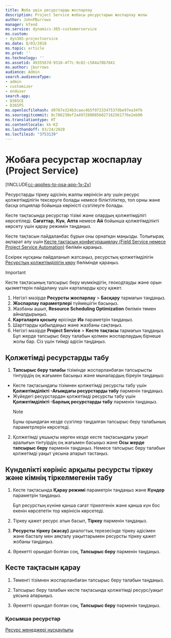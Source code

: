 ```yaml
---
title: Жоба үшін ресурстарды жоспарлау
description: Project Service жобасы ресурстарын жоспарлау жолы
author: JohnPBurrows
manager: kfend
ms.service: dynamics-365-customerservice
ms.custom:
- dyn365-projectservice
ms.date: 8/03/2018
ms.topic: article
ms.prod: ''
ms.technology: ''
ms.assetid: 4935567d-9318-4f7c-9c02-c584a78b7841
ms.author: jburrows
audience: Admin
search.audienceType:
- admin
- customizer
- enduser
search.app:
- D365CE
- D365PS
ms.openlocfilehash: d9767e324b3caec4b5f9723347537dbe97ea34fb
ms.sourcegitcommit: 8c786230ef2a497280885b827162561776e2eb00
ms.translationtype: HT
ms.contentlocale: kk-KZ
ms.lasthandoff: 03/24/2020
ms.locfileid: "3753139"
---
```

# <a name="schedule-resources-for-a-project-project-service"></a>Жобаға ресурстар жоспарлау (Project Service)

[!INCLUDE[cc-applies-to-psa-app-1x-2x](../includes/cc-applies-to-psa-app-1x-2x.md)]

Ресурстарды тіркеу әдісінің жалпы көрінісін алу үшін ресурс қолжетімділігін тексеруге болады немесе біліктіліктер, топ орны және басқа опциялар бойынша көріністі сүзгілеуге болады.  
  
Кесте тақтасында ресурстар тізімі және олардың қолжетімділігі көрсетіледі. **Сағаттар**, **Күн**, **Апта** немесе **Ай** бойынша қолжетімділікті көрсету үшін қарау режимін таңдаңыз.  
  
Кесте тақтасын пайдаланбас бұрын оны орнатқан маңызды. Толығырақ ақпарат алу үшін [Кесте тақтасын конфигурациялау (Field Service немесе Project Service Automation)](../field-service/configure-schedule-board.md) бөлімін қараңыз.
  
Ескірек нұсқаны пайдаланып жатсаңыз, ресурстың қолжетімділігін [Ресурстың қолжетімділігін көру](../project-service/view-resource-availability.md) бөлімінде қараңыз.  

> [!IMPORTANT]
>  Кесте тақтасының тапсырыс беру мүмкіндігін, геокодтауды және орын қызметтерін пайдалану үшін карталарды қосу қажет.  
> 
> 1. Негізгі мәзірде **Ресурсты жоспарлау** > **Басқару** тармағын таңдаңыз.  
> 2. **Жоспарлау параметрлері** түймешігін басыңыз.  
> 3. Жазбаны ашып, **Resource Scheduling Optimization** бөлімін төмен айналдырыңыз.  
> 4. **Карталарға қосылу** өрісінде **Иә** параметрін таңдаңыз.  
> 5. Шарттарды қабылдаңыз және жазбаны сақтаңыз.  
> 6. Негізгі мәзірде **Project Service** > **Кесте тақтасы** тармағын таңдаңыз. Бұл жерде тапсырыс беру талабын қолмен жоспарлаудың бірнеше жолы бар. Сіз үшін тиімді әдісін таңдаңыз.
  
## <a name="find-available-resources"></a>Қолжетімді ресурстарды табу

1.  **Тапсырыс беру талабы** тізімінде жоспарланбаған тапсырысты тінтуірдің оң жағымен басыңыз және мыналардың біреуін таңдаңыз:  
  
- Кесте тақтасындағы тізімнен қолжетімді ресурсты табу үшін **Қолжетімділікті -Ағымдағы ресурстарды табу** пәрменін таңдаңыз.  
- Жүйедегі ресурстардан қолжетімді ресурсты табу үшін **Қолжетімділікті -Барлық ресурстарды табу** пәрменін таңдаңыз.  
   > [!NOTE]
   >  Бұны орындаған кезде сүзгілер таңдалған тапсырыс беру талабының параметрлерін көрсетеді.  
  
2. Қолжетімді ұяшықты көрген кезде кесте тақтасындағы уақыт аралығын тінтуірдің оң жағымен басыңыз және **Осы жерде тапсырыс беру** пәрменін таңдаңыз. Немесе тапсырыс беру талабын қолжетімді уақыт ұясына апарып тастаңыз.  
  

## <a name="book-a-resource-using-the-daily-view-and-find-whos-under-booked"></a>Күнделікті көрініс арқылы ресурсты тіркеу және кімнің тіркелмегенін табу
  
1.  Кесте тақтасында **Қарау режимі** параметрін таңдаңыз және **Күндер** параметрін таңдаңыз.  
  
    Бұл ресурстың күніне қанша сағат тіркелгенін және қанша күн бос екенін көрсететін тор көрінісін көрсетеді.  
  
2.  Тіркеу қажет ресурс атын басып, **Тіркеу** пәрменін таңдаңыз.  
  
3.  **Ресурсты тіркеу (жасау)** диалогтық терезесінде тіркеу әдісімен және басталу мен аяқталу уақыттарымен ресурсты тіркеу қажет жобаны таңдаңыз.  
  
4.  Әрекетті орындап болған соң, **Тапсырыс беру** пәрменін таңдаңыз.  
  
## <a name="view-to-the-schedule-board"></a>Кесте тақтасын қарау
  
1.  Төменгі тізімнен жоспарланбаған тапсырыс беру талабын таңдаңыз.  
  
2.  Тапсырыс беру талабын кесте тақтасында қолжетімді ресурс/уақыт ұясына апарыңыз.  
  
3.  Әрекетті орындап болған соң, **Тапсырыс беру** пәрменін таңдаңыз.  
  
### <a name="additional-resources"></a>Қосымша ресурстар  
 [Ресурс менеджері нұсқаулығы](../project-service/resource-manager-guide.md)
